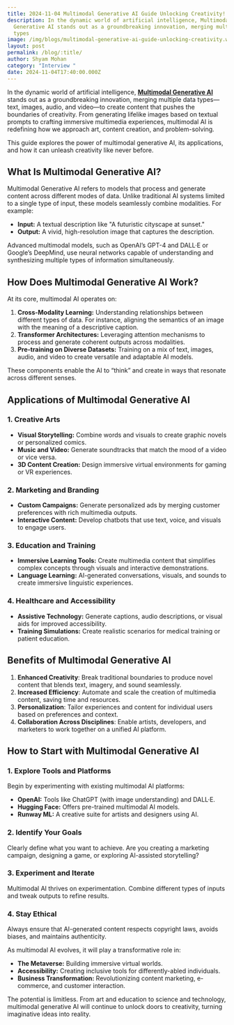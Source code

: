 ```yaml
---
title: 2024-11-04 Multimodal Generative AI Guide Unlocking Creativity!
description: In the dynamic world of artificial intelligence, Multimodal
  Generative AI stands out as a groundbreaking innovation, merging multiple data
  types
image: /img/blogs/multimodal-generative-ai-guide-unlocking-creativity.webp
layout: post
permalink: /blog/:title/
author: Shyam Mohan
category: "Interview "
date: 2024-11-04T17:40:00.000Z
---
```

In the dynamic world of artificial intelligence, **[Multimodal Generative AI](https://codecrux.com/services/)** stands out as a groundbreaking innovation, merging multiple data types—text, images, audio, and video—to create content that pushes the boundaries of creativity. From generating lifelike images based on textual prompts to crafting immersive multimedia experiences, multimodal AI is redefining how we approach art, content creation, and problem-solving.

This guide explores the power of multimodal generative AI, its applications, and how it can unleash creativity like never before.

## **What Is Multimodal Generative AI?**

Multimodal Generative AI refers to models that process and generate content across different modes of data. Unlike traditional AI systems limited to a single type of input, these models seamlessly combine modalities. For example:

-   **Input:** A textual description like "A futuristic cityscape at sunset."
-   **Output:** A vivid, high-resolution image that captures the description.

Advanced multimodal models, such as OpenAI’s GPT-4 and DALL·E or Google’s DeepMind, use neural networks capable of understanding and synthesizing multiple types of information simultaneously.


## **How Does Multimodal Generative AI Work?**

At its core, multimodal AI operates on:

1.  **Cross-Modality Learning:** Understanding relationships between different types of data. For instance, aligning the semantics of an image with the meaning of a descriptive caption.
2.  **Transformer Architectures:** Leveraging attention mechanisms to process and generate coherent outputs across modalities.
3.  **Pre-training on Diverse Datasets:** Training on a mix of text, images, audio, and video to create versatile and adaptable AI models.

These components enable the AI to “think” and create in ways that resonate across different senses.


## **Applications of Multimodal Generative AI**

### 1. **Creative Arts**

-   **Visual Storytelling:** Combine words and visuals to create graphic novels or personalized comics.
-   **Music and Video:** Generate soundtracks that match the mood of a video or vice versa.
-   **3D Content Creation:** Design immersive virtual environments for gaming or VR experiences.

### 2. **Marketing and Branding**

-   **Custom Campaigns:** Generate personalized ads by merging customer preferences with rich multimedia outputs.
-   **Interactive Content:** Develop chatbots that use text, voice, and visuals to engage users.

### 3. **Education and Training**

-   **Immersive Learning Tools:** Create multimedia content that simplifies complex concepts through visuals and interactive demonstrations.
-   **Language Learning:** AI-generated conversations, visuals, and sounds to create immersive linguistic experiences.

### 4. **Healthcare and Accessibility**

-   **Assistive Technology:** Generate captions, audio descriptions, or visual aids for improved accessibility.
-   **Training Simulations:** Create realistic scenarios for medical training or patient education.


## **Benefits of Multimodal Generative AI**

1.  **Enhanced Creativity**: Break traditional boundaries to produce novel content that blends text, imagery, and sound seamlessly.
2.  **Increased Efficiency**: Automate and scale the creation of multimedia content, saving time and resources.
3.  **Personalization**: Tailor experiences and content for individual users based on preferences and context.
4.  **Collaboration Across Disciplines**: Enable artists, developers, and marketers to work together on a unified AI platform.

## **How to Start with Multimodal Generative AI**

### **1. Explore Tools and Platforms**

Begin by experimenting with existing multimodal AI platforms:

-   **OpenAI:** Tools like ChatGPT (with image understanding) and DALL·E.
-   **Hugging Face:** Offers pre-trained multimodal AI models.
-   **Runway ML:** A creative suite for artists and designers using AI.

### **2. Identify Your Goals**

Clearly define what you want to achieve. Are you creating a marketing campaign, designing a game, or exploring AI-assisted storytelling?

### **3. Experiment and Iterate**

Multimodal AI thrives on experimentation. Combine different types of inputs and tweak outputs to refine results.

### **4. Stay Ethical**

Always ensure that AI-generated content respects copyright laws, avoids biases, and maintains authenticity.



As multimodal AI evolves, it will play a transformative role in:

-   **The Metaverse:** Building immersive virtual worlds.
-   **Accessibility:** Creating inclusive tools for differently-abled individuals.
-   **Business Transformation:** Revolutionizing content marketing, e-commerce, and customer interaction.

The potential is limitless. From art and education to science and technology, multimodal generative AI will continue to unlock doors to creativity, turning imaginative ideas into reality.

